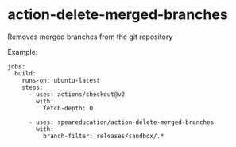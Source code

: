 # action-delete-merged-branches
Removes merged branches from the git repository

Example:
```
jobs:
  build:
    runs-on: ubuntu-latest
    steps:
      - uses: actions/checkout@v2
        with:
          fetch-depth: 0

      - uses: speareducation/action-delete-merged-branches
        with:
          branch-filter: releases/sandbox/.*
```

